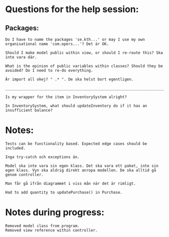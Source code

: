 # Questions for the help session:

## Packages:

    Do I have to name the packages 'se.kth...' or may I use my own organisational name 'com.opers...'? Det är OK.

    Should I make model public within view, or should I re-route this? Ska inte vara där.

    What is the opinion of public variables within classes? Should they be avoided? Do I need to re-do everything.

    Är import all okej? " .* ". De ska helst bort egentligen.

    ______________________________________________________________________________________________________

    Is my wrapper for the item in InventorySystem alright?

    In InventorySystem, what should updateInventory do if it has an insufficient balance?


# Notes:

    Tests can be functionality based. Expected edge cases should be included.

    Inga try-catch och exceptions än. 

    Model ska inte vara sin egen klass. Det ska vara ett paket, inte sin egen klass. Vyn ska aldrig direkt anropa modellen. De ska alltid gå genom controller.

    Man får gå ifrån diagrammet i viss mån när det är rimligt.

    Had to add quantity to updatePurchase() in Purchase.



# Notes during progress:

    Removed model class from program.
    Removed view reference within controller.